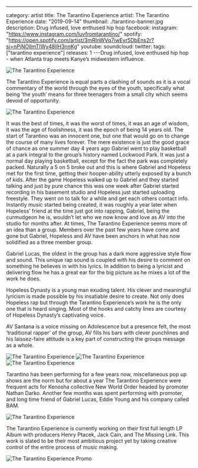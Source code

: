 ---

category: artist
title: The Tarantino Experience
artist: The Tarantino Experience
date: "2019-09-14"
thumbnail: ./tarantino-banner.jpg
description: Drug infused, love enthused hip hop
facebook:
instagram: "https://www.instagram.com/luvfromtarantino/"
spotify: "https://open.spotify.com/artist/3mRInWVq7iwEyr5DbEns2r?si=nPjNOIlmTIWy48llH3nnKg"
youtube:
soundcloud:
twitter:
tags: ["tarantino experience"]
releases: 1
---Drug infused, love enthused hip hop - when Atlanta trap meets Kanye’s midwestern influence.

![The Tarantino Experience](./tarantino-1.jpg)

The Tarantino Experience is equal parts a clashing of sounds as it is a vocal commentary of the world through the eyes of the youth, specifically what being ‘the youth’ means for three teenagers from a small city which seems devoid of opportunity.

![The Tarantino Experience](./tarantino-2.jpeg)

It was the best of times, it was the worst of times, it was an age of wisdom, it was the age of foolishness, it was the epoch of being 14 years old. The start of Tarantino was an innocent one, but one that would go on to change the course of many lives forever. The mere existence is just the good grace of chance as one summer day 4 years ago Gabriel went to play basketball at a park integral to the group’s history named Lockwood Park. It was just a normal day playing basketball, except for the fact the park was completely packed. Naturally a 5 on 5 broke out and this is where Gabriel and Hopeless met for the first time, getting their hooper-ability utterly exposed by a bunch of kids. After the game Hopeless walked up to Gabriel and they started talking and just by pure chance this was one week after Gabriel started recording in his basement studio and Hopeless just started uploading freestyle. They went on to talk for a while and get each others contact info. Instantly music started being created, it was roughly a year later when Hopeless’ friend at the time just got into rapping, Gabriel, being the curmudgeon he is, wouldn’t let who we now know and love as AV into the studio for months after. At times, The Tarantino Experience seems more of an idea than a group. Members over the past few years have come and gone but Gabriel, Hopeless and AV have been anchors in what has now solidified as a three member group.

Gabriel Lucas, the oldest in the group has a dark more aggressive style flow and sound. This unique rap sound is coupled with his desire to comment on something he believes in with his lyrics. In addition to being a lyricist and delivering flow he has a great ear for the big picture as he mixes a lot of the work he does.

Hopeless Dynasty is a young man exuding talent. His clever and meaningful lyricism is made possible by his insatiable desire to create. Not only does Hopeless rap but through the Tarantino Experience’s work he is the only one that is heard singing. Most of the hooks and catchy lines are courtesy of Hopeless Dynasty’s captivating voice.

AV Santana is a voice missing on Adolescence but a presence felt, the most ‘traditional rapper’ of the group, AV fills his bars with clever punchlines and his laissez-faire attitude is a key part of constructing the groups message as a whole.

![The Tarantino Experience](./tarantino-3.jpeg)
![The Tarantino Experience](./tarantino-4.jpeg)
![The Tarantino Experience](./tarantino-5.jpeg)

Tarantino has been performing for a few years now, miscellaneous pop up shows are the norm but for about a year The Tarantino Experience were frequent acts for Kenosha collective New World Order headed by promoter Nathan Darko. Another few months was spent performing with promoter, and long time friend of Gabriel Lucas, Eddie Young and his company called BAM.

![The Tarantino Experience](./tarantino-6.jpeg)

The Tarantino Experience is currently working on their first full length LP Album with producers Henry Ptacek, Jack Cain, and The Missing Link. This work is slated to be their most ambitious project yet by taking creative control of the entire process of music making.

![The Tarantino Experience Promo](./tarantino-promo.jpg)
